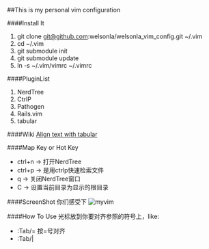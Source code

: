 ##This is my personal vim configuration


####Install It
1. git clone git@github.com:welsonla/welsonla_vim_config.git ~/.vim
2. cd ~/.vim
3. git submodule init
4. git submodule update
5. ln -s ~/.vim/vimrc ~/.vimrc



####PluginList
1. NerdTree
2. CtrlP
3. Pathogen
4. Rails.vim
5. tabular



####Wiki
[Align text with tabular](http://vimcasts.org/episodes/aligning-text-with-tabular-vim/)



####Map Key or Hot Key

* ctrl+n -> 打开NerdTree
* ctrl+p -> 是用ctrlp快速检索文件
* q      -> 关闭NerdTree窗口
* C      -> 设置当前目录为显示的根目录


####ScreenShot
你们感受下
![myvim](http://ww1.sinaimg.cn/large/6e8de9dbjw1e562z6d1ncj20z90pswly.jpg)



####How To Use 
光标放到你要对齐参照的符号上，like:

* :Tab/=  按=号对齐
* :Tab/|
